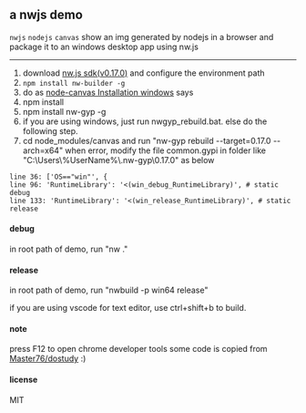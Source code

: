 ## a nwjs demo
`nwjs` `nodejs` `canvas`
show an img generated by nodejs in a browser
and package it to an windows desktop app using nw.js

-------

1. download [nw.js sdk(v0.17.0)](http://nwjs.io/) and configure the environment path
1. `npm install nw-builder -g`
1. do as [node-canvas Installation windows](https://github.com/Automattic/node-canvas/wiki/Installation---Windows) says
1. npm install
1. npm install nw-gyp -g
1. if you are using windows, just run nwgyp_rebuild.bat. else do the following step. 
1. cd node_modules/canvas and run "nw-gyp rebuild --target=0.17.0 --arch=x64"
when error, modify the file common.gypi in folder like "C:\Users\\%UserName%\\.nw-gyp\0.17.0" as below

```
line 36: ['OS=="win"', {
line 96: 'RuntimeLibrary': '<(win_debug_RuntimeLibrary)', # static debug
line 133: 'RuntimeLibrary': '<(win_release_RuntimeLibrary)', # static release
```

#### debug
in root path of demo, run "nw ."
#### release
in root path of demo, run "nwbuild -p win64 release"

if you are using vscode for text editor, use ctrl+shift+b to build.
#### note
press F12 to open chrome developer tools
some code is copied from [Master76/dostudy](https://github.com/Master76/dostudy) :)

#### license
MIT

